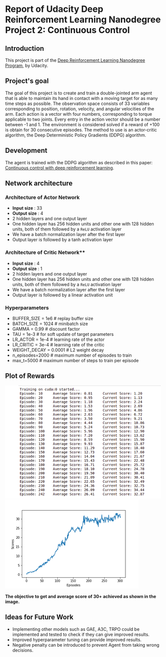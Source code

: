 # Report of Udacity Deep Reinforcement Learning Nanodegree Project 2: Continuous Control

## Introduction
This project is part of the [Deep Reinforcement Learning Nanodegree Program](https://www.udacity.com/course/deep-reinforcement-learning-nanodegree--nd893), by Udacity.  


## Project's goal
The goal of this project is to create and train a double-jointed arm agent that is able to maintain its hand in contact with a moving target for as many time steps as possible. The observation space consists of 33 variables corresponding to position, rotation, velocity, and angular velocities of the arm. Each action is a vector with four numbers, corresponding to torque applicable to two joints. Every entry in the action vector should be a number between -1 and 1. The environment is considered solved if a reward of +100 is obtain for 30 consecutive episodes. The method to use is an actor-critic algorithm, the Deep Deterministic Policy Gradients (DDPG) algorithm.

## Development
The agent is trained with the DDPG algorithm as described in this paper: [Continuous control with deep reinforcement learning](https://arxiv.org/abs/1509.02971).

## Network architecture

### Architecture of Actor Network

- **Input size** : 33
- **Output size** : 4
- 2 hidden layers and one output layer
- One hidden layer has 256 hidden units and other one with 128 hidden units, both of them followed by a `ReLU` activation layer
- We have a batch normalization layer after the first layer
- Output layer is followed by a tanh activation layer

### Architecture of Critic Network**

- **Input size** : 4
- **Output size** : 1
- 2 hidden layers and one output layer
- One hidden layer has 256 hidden units and other one with 128 hidden units, both of them followed by a `ReLU` activation layer
- We have a batch normalization layer after the first layer
- Output layer is followed by a linear activation unit

### Hyperparameters

* BUFFER_SIZE = 1e6  # replay buffer size
* BATCH_SIZE = 1024        # minibatch size
* GAMMA = 0.99            # discount factor
* TAU = 1e-3              # for soft update of target parameters
* LR_ACTOR = 1e-4         # learning rate of the actor
* LR_CRITIC = 3e-4        # learning rate of the critic
* WEIGHT_DECAY = 0.0001       # L2 weight decay
* n_episodes=2000         # maximum number of episodes to train
* max_t=5000              # maximum number of steps to train per episode


## Plot of Rewards

![Training](reward.png)
![Score](Plot.png)

**The objective to get and average score of 30+ achieved as shown in the image.**

## Ideas for Future Work

* Implementing other models such as GAE, A3C, TRPO could be implemented and tested to check if they can give improved results.
* Improved hyperparameter tuning can provide improved results.
* Negative penalty can be introduced to prevent Agent from taking wrong decisions.
